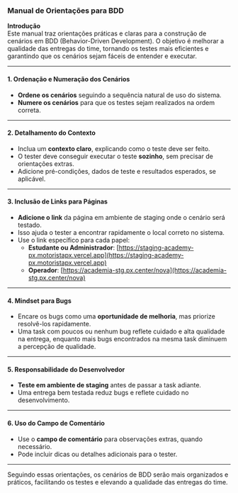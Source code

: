 ### Manual de Orientações para BDD

**Introdução**  
Este manual traz orientações práticas e claras para a construção de cenários em BDD (Behavior-Driven Development). O objetivo é melhorar a qualidade das entregas do time, tornando os testes mais eficientes e garantindo que os cenários sejam fáceis de entender e executar.

---

#### 1. **Ordenação e Numeração dos Cenários**
- **Ordene os cenários** seguindo a sequência natural de uso do sistema.
- **Numere os cenários** para que os testes sejam realizados na ordem correta.

---

#### 2. **Detalhamento do Contexto**
- Inclua um **contexto claro**, explicando como o teste deve ser feito.
- O tester deve conseguir executar o teste **sozinho**, sem precisar de orientações extras.
- Adicione pré-condições, dados de teste e resultados esperados, se aplicável.

---

#### 3. **Inclusão de Links para Páginas**
- **Adicione o link** da página em ambiente de staging onde o cenário será testado.
- Isso ajuda o tester a encontrar rapidamente o local correto no sistema.
- Use o link específico para cada papel:
  - **Estudante ou Administrador**: [https://staging-academy-px.motoristapx.vercel.app](https://staging-academy-px.motoristapx.vercel.app)
  - **Operador**: [https://academia-stg.px.center/nova](https://academia-stg.px.center/nova)

---

#### 4. **Mindset para Bugs**
- Encare os bugs como uma **oportunidade de melhoria**, mas priorize resolvê-los rapidamente.
- Uma task com poucos ou nenhum bug reflete cuidado e alta qualidade na entrega, enquanto mais bugs encontrados na mesma task diminuem a percepção de qualidade.

---

#### 5. **Responsabilidade do Desenvolvedor**
- **Teste em ambiente de staging** antes de passar a task adiante.
- Uma entrega bem testada reduz bugs e reflete cuidado no desenvolvimento.

---

#### 6. **Uso do Campo de Comentário**
- Use o **campo de comentário** para observações extras, quando necessário.
- Pode incluir dicas ou detalhes adicionais para o tester.

---

Seguindo essas orientações, os cenários de BDD serão mais organizados e práticos, facilitando os testes e elevando a qualidade das entregas do time.